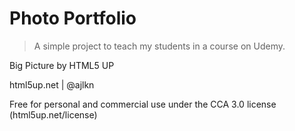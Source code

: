 # Photo Portfolio

> A simple project to teach my students in a course on Udemy. 

Big Picture by HTML5 UP

html5up.net | @ajlkn

Free for personal and commercial use under the CCA 3.0 license (html5up.net/license)
